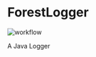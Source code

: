 # ForestLogger

![workflow](https://github.com/tomheaton/ForestLogger/actions/workflows/gradle-publish.yml/badge.svg)

A Java Logger

